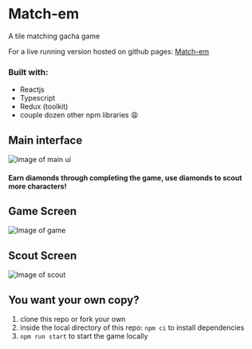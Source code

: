 # Match-em

A tile matching gacha game

For a live running version hosted on github pages: [Match-em](https://mclhtay.github.io/Match-em/)

### Built with:

- Reactjs
- Typescript
- Redux (toolkit)
- couple dozen other npm libraries 😩

## Main interface

![Image of main ui](https://github.com/mclhtay/Match-em/img/main.png)

#### Earn diamonds through completing the game, use diamonds to scout more characters!

## Game Screen

![Image of game](https://github.com/mclhtay/Match-em/img/game.png)

## Scout Screen

![Image of scout](https://github.com/mclhtay/Match-em/img/scout.png)

## You want your own copy?

1. clone this repo or fork your own
2. inside the local directory of this repo: `npm ci` to install dependencies
3. `npm run start` to start the game locally
